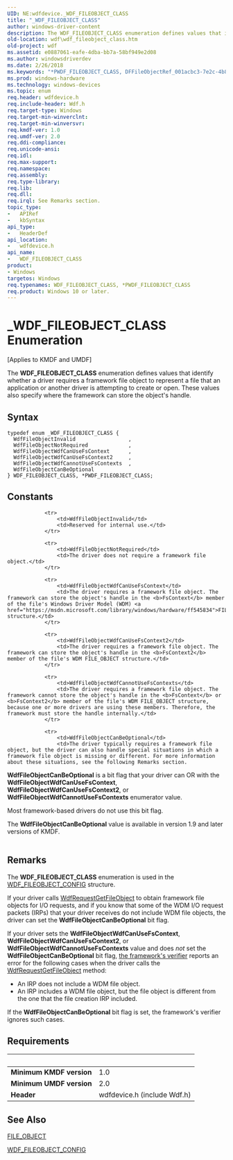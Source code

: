 ```yaml
---
UID: NE:wdfdevice._WDF_FILEOBJECT_CLASS
title: "_WDF_FILEOBJECT_CLASS"
author: windows-driver-content
description: The WDF_FILEOBJECT_CLASS enumeration defines values that identify whether a driver requires a framework file object to represent a file that an application or another driver is attempting to create or open.
old-location: wdf\wdf_fileobject_class.htm
old-project: wdf
ms.assetid: e0887061-eafe-4dba-bb7a-58bf949e2d08
ms.author: windowsdriverdev
ms.date: 2/26/2018
ms.keywords: "*PWDF_FILEOBJECT_CLASS, DFFileObjectRef_001acbc3-7e2c-4b8b-ab14-024653cefe19.xml, PWDF_FILEOBJECT_CLASS, PWDF_FILEOBJECT_CLASS enumeration pointer, WDF_FILEOBJECT_CLASS, WDF_FILEOBJECT_CLASS enumeration, WdfFileObjectCanBeOptional, WdfFileObjectInvalid, WdfFileObjectNotRequired, WdfFileObjectWdfCanUseFsContext, WdfFileObjectWdfCanUseFsContext2, WdfFileObjectWdfCannotUseFsContexts, _WDF_FILEOBJECT_CLASS, kmdf.wdf_fileobject_class, wdf.wdf_fileobject_class, wdfdevice/PWDF_FILEOBJECT_CLASS, wdfdevice/WDF_FILEOBJECT_CLASS, wdfdevice/WdfFileObjectCanBeOptional, wdfdevice/WdfFileObjectInvalid, wdfdevice/WdfFileObjectNotRequired, wdfdevice/WdfFileObjectWdfCanUseFsContext, wdfdevice/WdfFileObjectWdfCanUseFsContext2, wdfdevice/WdfFileObjectWdfCannotUseFsContexts"
ms.prod: windows-hardware
ms.technology: windows-devices
ms.topic: enum
req.header: wdfdevice.h
req.include-header: Wdf.h
req.target-type: Windows
req.target-min-winverclnt: 
req.target-min-winversvr: 
req.kmdf-ver: 1.0
req.umdf-ver: 2.0
req.ddi-compliance: 
req.unicode-ansi: 
req.idl: 
req.max-support: 
req.namespace: 
req.assembly: 
req.type-library: 
req.lib: 
req.dll: 
req.irql: See Remarks section.
topic_type:
-	APIRef
-	kbSyntax
api_type:
-	HeaderDef
api_location:
-	wdfdevice.h
api_name:
-	WDF_FILEOBJECT_CLASS
product:
- Windows
targetos: Windows
req.typenames: WDF_FILEOBJECT_CLASS, *PWDF_FILEOBJECT_CLASS
req.product: Windows 10 or later.
---
```


# _WDF_FILEOBJECT_CLASS Enumeration
<p class="CCE_Message">[Applies to KMDF and UMDF]

The <b>WDF_FILEOBJECT_CLASS</b> enumeration defines values that identify whether a driver requires a framework file object to represent a file that an application or another driver is attempting to create or open. These values also specify where the framework can store the object's handle.

## Syntax
```
typedef enum _WDF_FILEOBJECT_CLASS {
  WdfFileObjectInvalid                 ,
  WdfFileObjectNotRequired             ,
  WdfFileObjectWdfCanUseFsContext      ,
  WdfFileObjectWdfCanUseFsContext2     ,
  WdfFileObjectWdfCannotUseFsContexts  ,
  WdfFileObjectCanBeOptional
} WDF_FILEOBJECT_CLASS, *PWDF_FILEOBJECT_CLASS;
```

## Constants

<table>
            
                <tr>
                    <td>WdfFileObjectInvalid</td>
                    <td>Reserved for internal use.</td>
                </tr>
            
                <tr>
                    <td>WdfFileObjectNotRequired</td>
                    <td>The driver does not require a framework file object.</td>
                </tr>
            
                <tr>
                    <td>WdfFileObjectWdfCanUseFsContext</td>
                    <td>The driver requires a framework file object. The framework can store the object's handle in the <b>FsContext</b> member of the file's Windows Driver Model (WDM) <a href="https://msdn.microsoft.com/library/windows/hardware/ff545834">FILE_OBJECT</a> structure.</td>
                </tr>
            
                <tr>
                    <td>WdfFileObjectWdfCanUseFsContext2</td>
                    <td>The driver requires a framework file object. The framework can store the object's handle in the <b>FsContext2</b> member of the file's WDM FILE_OBJECT structure.</td>
                </tr>
            
                <tr>
                    <td>WdfFileObjectWdfCannotUseFsContexts</td>
                    <td>The driver requires a framework file object. The framework cannot store the object's handle in the <b>FsContext</b> or <b>FsContext2</b> member of the file's WDM FILE_OBJECT structure, because one or more drivers are using these members. Therefore, the framework must store the handle internally.</td>
                </tr>
            
                <tr>
                    <td>WdfFileObjectCanBeOptional</td>
                    <td>The driver typically requires a framework file object, but the driver can also handle special situations in which a framework file object is missing or different. For more information about these situations, see the following Remarks section. 

<b>WdfFileObjectCanBeOptional</b> is a bit flag that your driver can OR with the <b>WdfFileObjectWdfCanUseFsContext</b>, <b>WdfFileObjectWdfCanUseFsContext2</b>, or <b>WdfFileObjectWdfCannotUseFsContexts</b> enumerator value. 

Most framework-based drivers do not use this bit flag.

The <b>WdfFileObjectCanBeOptional</b> value is available in version 1.9 and later versions of KMDF.</td>
                </tr>
</table>

## Remarks

The <b>WDF_FILEOBJECT_CLASS</b> enumeration is used in the <a href="https://msdn.microsoft.com/library/windows/hardware/ff551319">WDF_FILEOBJECT_CONFIG</a> structure.

If your driver calls <a href="https://msdn.microsoft.com/library/windows/hardware/ff549963">WdfRequestGetFileObject</a> to obtain framework file objects for I/O requests, and if you know that some of the WDM I/O request packets (IRPs) that your driver receives do not include WDM file objects, the driver can set the <b>WdfFileObjectCanBeOptional</b> bit flag. 

If your driver sets the <b>WdfFileObjectWdfCanUseFsContext</b>, <b>WdfFileObjectWdfCanUseFsContext2</b>, or <b>WdfFileObjectWdfCannotUseFsContexts</b> value and does <i>not</i> set the <b>WdfFileObjectCanBeOptional</b> bit flag, <a href="https://docs.microsoft.com/en-us/windows-hardware/drivers/wdf/using-kmdf-verifier">the framework's verifier</a> reports an error for the following cases when the driver calls the <a href="https://msdn.microsoft.com/library/windows/hardware/ff549963">WdfRequestGetFileObject</a> method: 

<ul>
<li>
An IRP does not include a WDM file object.

</li>
<li>
An IRP includes a WDM file object, but the file object is different from the one that the file creation IRP included.

</li>
</ul>
If the <b>WdfFileObjectCanBeOptional</b> bit flag is set, the framework's verifier ignores such cases.

## Requirements
| &nbsp; | &nbsp; |
| ---- |:---- |
| **Minimum KMDF version** | 1.0 |
| **Minimum UMDF version** | 2.0 |
| **Header** | wdfdevice.h (include Wdf.h) |

## See Also

<a href="https://msdn.microsoft.com/library/windows/hardware/ff545834">FILE_OBJECT</a>



<a href="https://msdn.microsoft.com/library/windows/hardware/ff551319">WDF_FILEOBJECT_CONFIG</a>